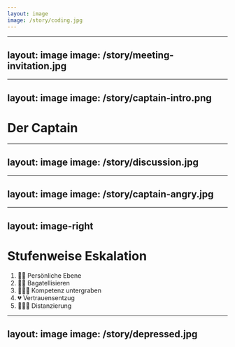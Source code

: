```yaml
---
layout: image
image: /story/coding.jpg
---
```


---
layout: image
image: /story/meeting-invitation.jpg
---

---
layout: image
image: /story/captain-intro.png
---

# Der Captain

---
layout: image
image: /story/discussion.jpg
---

---
layout: image
image: /story/captain-angry.jpg
---

---
layout: image-right
---

# Stufenweise Eskalation

<Transform :scale="1.5">

<v-clicks>

1. 🫵🏻 Persönliche Ebene
1. 🤷🏻 Bagatellisieren
1. 🙇🏻‍♀️ Kompetenz untergraben
1. 💔 Vertrauensentzug
1. 🙅🏻‍♂️ Distanzierung

</v-clicks>

</Transform>

---
layout: image
image: /story/depressed.jpg
---
